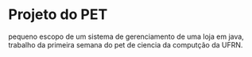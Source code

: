 # Projeto do PET
  pequeno escopo de um sistema de gerenciamento de uma loja em java, trabalho da primeira semana do pet de ciencia da computção da UFRN.
